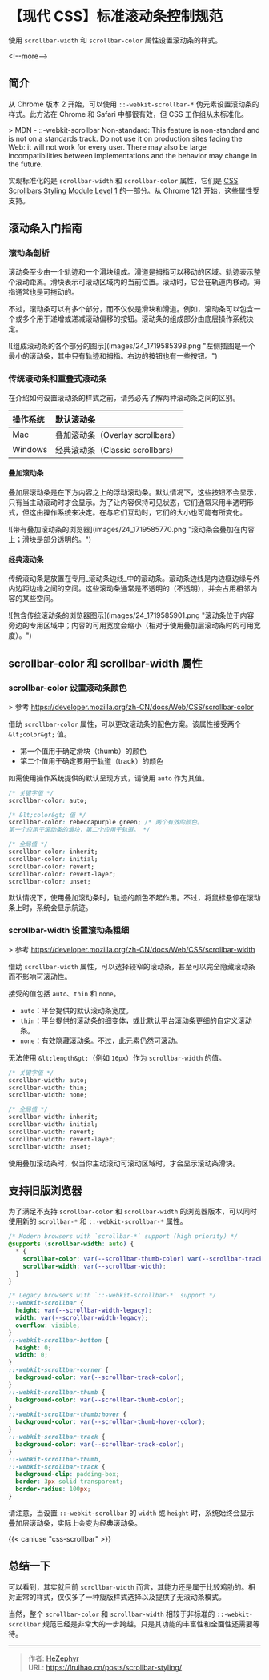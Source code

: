 # 【现代 CSS】标准滚动条控制规范


使用 `scrollbar-width` 和 `scrollbar-color` 属性设置滚动条的样式。

&lt;!--more--&gt;

## 简介

从 Chrome 版本 2 开始，可以使用 `::-webkit-scrollbar-*` 伪元素设置滚动条的样式。此方法在 Chrome 和 Safari 中都很有效，但 CSS 工作组从未标准化。

&gt; MDN - ::-webkit-scrollbar Non-standard: This feature is non-standard and is not on a standards track. Do not use it on production sites facing the Web: it will not work for every user. There may also be large incompatibilities between implementations and the behavior may change in the future.

实现标准化的是 `scrollbar-width` 和 `scrollbar-color` 属性，它们是 [CSS Scrollbars Styling Module Level 1](https://drafts.csswg.org/css-scrollbars/#scrollbar-width) 的一部分。从 Chrome 121 开始，这些属性受支持。

## 滚动条入门指南

### 滚动条剖析

滚动条至少由一个轨迹和一个滑块组成。滑道是拇指可以移动的区域。轨迹表示整个滚动距离。滑块表示可滚动区域内的当前位置。滚动时，它会在轨道内移动。拇指通常也是可拖动的。

不过，滚动条可以有多个部分，而不仅仅是滑块和滑道。例如，滚动条可以包含一个或多个用于递增或递减滚动偏移的按钮。滚动条的组成部分由底层操作系统决定。

![组成滚动条的各个部分的图示](images/24_1719585398.png &#34;左侧插图是一个最小的滚动条，其中只有轨迹和拇指。右边的按钮也有一些按钮。&#34;)

### 传统滚动条和重叠式滚动条

在介绍如何设置滚动条的样式之前，请务必先了解两种滚动条之间的区别。

| 操作系统 | 默认滚动条 |
| :------- | :--------- |
| Mac      | 叠加滚动条（Overlay scrollbars） |
| Windows  | 经典滚动条（Classic scrollbars） |

#### 叠加滚动条

叠加层滚动条是在下方内容之上的浮动滚动条。默认情况下，这些按钮不会显示，只有当主动滚动时才会显示。为了让内容保持可见状态，它们通常采用半透明形式，但这由操作系统来决定。在与它们互动时，它们的大小也可能有所变化。

![带有叠加滚动条的浏览器](images/24_1719585770.png &#34;滚动条会叠加在内容上；滑块是部分透明的。&#34;)

#### 经典滚动条

传统滚动条是放置在专用_滚动条边线_中的滚动条。滚动条边线是内边框边缘与外内边距边缘之间的空间。这些滚动条通常是不透明的（不透明），并会占用相邻内容的某些空间。

![包含传统滚动条的浏览器图示](images/24_1719585901.png &#34;滚动条位于内容旁边的专用区域中；内容的可用宽度会缩小（相对于使用叠加层滚动条时的可用宽度）。&#34;)

## scrollbar-color 和 scrollbar-width 属性

### scrollbar-color 设置滚动条颜色

&gt; 参考 https://developer.mozilla.org/zh-CN/docs/Web/CSS/scrollbar-color

借助 `scrollbar-color` 属性，可以更改滚动条的配色方案。该属性接受两个 `&lt;color&gt;` 值。

- 第一个值用于确定滑块（thumb）的颜色
- 第二个值用于确定要用于轨道（track）的颜色

如需使用操作系统提供的默认呈现方式，请使用 `auto` 作为其值。

```css
/* 关键字值 */
scrollbar-color: auto;

/* &lt;color&gt; 值 */
scrollbar-color: rebeccapurple green; /* 两个有效的颜色。
第一个应用于滚动条的滑块，第二个应用于轨道。 */

/* 全局值 */
scrollbar-color: inherit;
scrollbar-color: initial;
scrollbar-color: revert;
scrollbar-color: revert-layer;
scrollbar-color: unset;
```

默认情况下，使用叠加滚动条时，轨迹的颜色不起作用。不过，将鼠标悬停在滚动条上时，系统会显示航迹。

### scrollbar-width 设置滚动条粗细

&gt; 参考 https://developer.mozilla.org/zh-CN/docs/Web/CSS/scrollbar-width

借助 `scrollbar-width` 属性，可以选择较窄的滚动条，甚至可以完全隐藏滚动条而不影响可滚动性。

接受的值包括 `auto`、`thin` 和 `none`。

- `auto`：平台提供的默认滚动条宽度。
- `thin`：平台提供的滚动条的细变体，或比默认平台滚动条更细的自定义滚动条。
- `none`：有效隐藏滚动条。不过，此元素仍然可滚动。

无法使用 `&lt;length&gt;`（例如 `16px`）作为 `scrollbar-width` 的值。

```css
/* 关键字值 */
scrollbar-width: auto;
scrollbar-width: thin;
scrollbar-width: none;

/* 全局值 */
scrollbar-width: inherit;
scrollbar-width: initial;
scrollbar-width: revert;
scrollbar-width: revert-layer;
scrollbar-width: unset;
```

使用叠加滚动条时，仅当你主动滚动可滚动区域时，才会显示滚动条滑块。

## 支持旧版浏览器

为了满足不支持 `scrollbar-color` 和 `scrollbar-width` 的浏览器版本，可以同时使用新的 `scrollbar-*` 和 `::-webkit-scrollbar-*` 属性。

```css
/* Modern browsers with `scrollbar-*` support (high priority) */
@supports (scrollbar-width: auto) {
  * {
    scrollbar-color: var(--scrollbar-thumb-color) var(--scrollbar-track-color);;
    scrollbar-width: var(--scrollbar-width);
  }
}

/* Legacy browsers with `::-webkit-scrollbar-*` support */
::-webkit-scrollbar {
  height: var(--scrollbar-width-legacy);
  width: var(--scrollbar-width-legacy);
  overflow: visible;
}
::-webkit-scrollbar-button {
  height: 0;
  width: 0;
}
::-webkit-scrollbar-corner {
  background-color: var(--scrollbar-track-color);
}
::-webkit-scrollbar-thumb {
  background-color: var(--scrollbar-thumb-color);
}
::-webkit-scrollbar-thumb:hover {
  background-color: var(--scrollbar-thumb-hover-color);
}
::-webkit-scrollbar-track {
  background-color: var(--scrollbar-track-color);
}
::-webkit-scrollbar-thumb,
::-webkit-scrollbar-track {
  background-clip: padding-box;
  border: 3px solid transparent;
  border-radius: 100px;
}
```

请注意，当设置 `::-webkit-scrollbar` 的 `width` 或 `height` 时，系统始终会显示叠加层滚动条，实际上会变为经典滚动条。

{{&lt; caniuse &#34;css-scrollbar&#34; &gt;}}

## 总结一下

可以看到，其实就目前 `scrollbar-width` 而言，其能力还是属于比较鸡肋的。相对正常的样式，仅仅多了一种瘦版样式选择以及提供了无滚动条模式。

当然，整个 `scrollbar-color` 和 `scrollbar-width` 相较于非标准的 `::-webkit-scrollbar` 规范已经是非常大的一步跨越。只是其功能的丰富性和全面性还需要等待。


---

> 作者: [HeZephyr](https://github.com/HeZephyr)  
> URL: https://lruihao.cn/posts/scrollbar-styling/  

